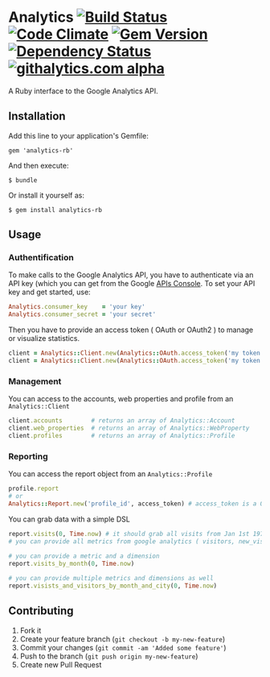 # Analytics [![Build Status](https://travis-ci.org/AlexisMontagne/analytics.png?branch=master)](https://travis-ci.org/AlexisMontagne/analytics) [![Code Climate](https://codeclimate.com/repos/528d2778c7f3a335fa013259/badges/c4c17ae9f5591d5b5509/gpa.png)](https://codeclimate.com/repos/528d2778c7f3a335fa013259/feed) [![Gem Version](https://badge.fury.io/rb/analytics-rb.png)](http://badge.fury.io/rb/analytics-rb) [![Dependency Status](https://gemnasium.com/AlexisMontagne/analytics.png)](https://gemnasium.com/AlexisMontagne/analytics) [![githalytics.com alpha](https://cruel-carlota.pagodabox.com/b9b735f530731e985ae3f291b84c4e63 "githalytics.com")](http://githalytics.com/AlexisMontagne/analytics)

A Ruby interface to the Google Analytics API.

## Installation

Add this line to your application's Gemfile:

    gem 'analytics-rb'

And then execute:

    $ bundle

Or install it yourself as:

    $ gem install analytics-rb

## Usage

### Authentification

To make calls to the Google Analytics API, you have to authenticate via an API key (which you can get from the Google [APIs Console](https://code.google.com/apis/console#access). To set your API key and get started, use:

```ruby
Analytics.consumer_key    = 'your key'
Analytics.consumer_secret = 'your secret'
```

Then you have to provide an access token ( OAuth or OAuth2 ) to manage or visualize statistics.

```ruby   
client = Analytics::Client.new(Analytics::OAuth.access_token('my token', 'my secret')) # With OAuth 1.x 
client = Analytics::Client.new(Analytics::OAuth.access_token('my token'))              # With OAuth 2.x 
```

### Management

You can access to the accounts, web properties and profile from an `Analytics::Client` 

```ruby
client.accounts        # returns an array of Analytics::Account
client.web_properties  # returns an array of Analytics::WebProperty
client.profiles        # returns an array of Analytics::Profile
```

### Reporting

You can access the report object from an `Analytics::Profile` 
  
```ruby
profile.report
# or 
Analytics::Report.new('profile_id', access_token) # access_token is a OAuth::AccessToken or  OAuth2::AccessToken
```

You can grab data with a simple DSL

```ruby
report.visits(0, Time.now) # it should grab all visits from Jan 1st 1970 to now
# you can provide all metrics from google analytics ( visitors, new_visits, percent_new_visits, ... )
  
# you can provide a metric and a dimension
report.visits_by_month(0, Time.now)

# you can provide multiple metrics and dimensions as well
report.visists_and_visitors_by_month_and_city(0, Time.now)
```
  
## Contributing

1. Fork it
2. Create your feature branch (`git checkout -b my-new-feature`)
3. Commit your changes (`git commit -am 'Added some feature'`)
4. Push to the branch (`git push origin my-new-feature`)
5. Create new Pull Request
